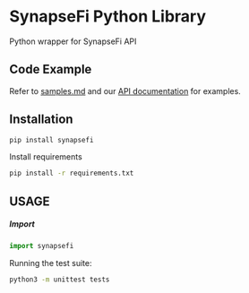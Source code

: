 # SynapseFi Python Library

Python wrapper for SynapseFi API
## Code Example
Refer to [samples.md](samples.md) and our [API documentation](http://docs.synapsepay.com/v3.1) for examples.

## Installation
```bash
pip install synapsefi
```
Install requirements
```bash
pip install -r requirements.txt
```
## USAGE
##### Import
```python
import synapsefi
```
Running the test suite:
```bash
python3 -m unittest tests
```